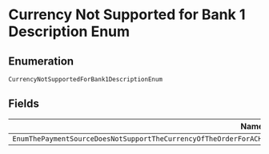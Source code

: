 
# Currency Not Supported for Bank 1 Description Enum

## Enumeration

`CurrencyNotSupportedForBank1DescriptionEnum`

## Fields

| Name |
|  --- |
| `EnumThePaymentSourceDoesNotSupportTheCurrencyOfTheOrderForACHDebitOnlyUSDIsSupportedAndForSEPADebitOnlyEURIsSupported` |

